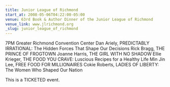 ```yaml
---
title: Junior League of Richmond
start_at: 2008-05-06T04:22:00-05:00
venue: 63rd Book & Author Dinner of the Junior League of Richmond
venue_link: www.jlrichmond.org
_slug: junior_league_of_richmond
---
```


7PM Greater Richmond Convention Center
Dan Ariely, PREDICTABLY IRRATIONAL: The Hidden Forces That Shape Our Decisions
Rick Bragg, THE PRINCE OF FROGTOWN
Joanne Harris, THE GIRL WITH NO SHADOW
Ellie Krieger, THE FOOD YOU CRAVE: Luscious Recipes for a Healthy Life
Min Jin Lee, FREE FOOD FOR MILLIONAIRES
Cokie Roberts, LADIES OF LIBERTY: The Women Who Shaped Our Nation

This is a TICKETED event.

